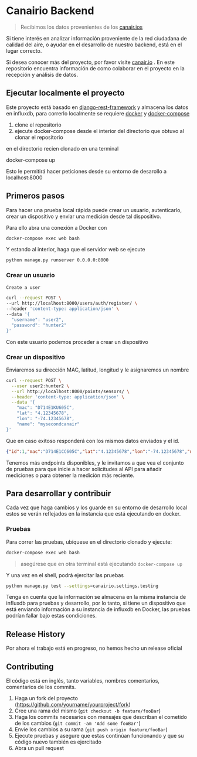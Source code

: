 # Canairio Backend

> Recibimos los datos provenientes de los [canair.ios](https://canair.io)

Si tiene interés en analizar información proveniente de la red ciudadana de calidad del aire,
o ayudar en el desarrollo de nuestro backend, está en el lugar correcto.

Si desea conocer más del proyecto, por favor visite [canair.io](https://canair.io) .  En este repositorio
encuentra información de como colaborar en el proyecto en la recepción y análisis de datos.

## Ejecutar localmente el proyecto

Este proyecto está basado en [django-rest-framework](https://www.django-rest-framework.org/) y almacena los datos en influxdb, para correrlo localmente
se requiere [docker](https://www.docker.com/) y [docker-compose](https://docs.docker.com/compose/install/)

1. clone el repositorio
2. ejecute docker-compose desde el interior del directorio que obtuvo al clonar el repositorio

en el directorio recien clonado en una terminal

docker-compose up

Esto le permitirá hacer peticiones desde su entorno de desarollo a localhost:8000

## Primeros pasos

Para hacer una prueba local rápida puede crear un usuario, autenticarlo,
crear un dispositivo y enviar una medición desde tal dispositivo.

Para ello abra una conexión a Docker con

```bash
docker-compose exec web bash
```

Y estando al interior, haga que el servidor web se ejecute

```bash
python manage.py runserver 0.0.0.0:8000
```

### Crear un usuario

```bash
Create a user

curl --request POST \
--url http://localhost:8000/users/auth/register/ \
--header 'content-type: application/json' \
--data '{
  "username": "user2",
  "password": "hunter2"
}'
```

Con este usuario podemos proceder a crear un dispositivo

### Crear un dispositivo

Enviaremos su dirección MAC, latitud, longitud y le asignaremos un nombre

```bash
curl --request POST \
  --user user2:hunter2 \
  --url http://localhost:8000/points/sensors/ \
  --header 'content-type: application/json' \
  --data '{
    "mac": "D714E1KU605C",
    "lat": "4.12345678",
    "lon": "-74.12345678",
    "name": "mysecondcanair"
}'
```

Que en caso exitoso responderá con los mismos datos enviados y el id.

```json
{"id":1,"mac":"D714E1CC605C","lat":"4.12345678","lon":"-74.12345678","name":"myhomecanair"}
```

Tenemos más endpoints disponibles, y le invitamos a que vea el conjunto
de pruebas para que inicie a hacer solicitudes al API para añadir mediciones
o para obtener la medición más reciente.

## Para desarrollar y contribuir

Cada vez que haga cambios y los guarde en su entorno de desarrollo local estos
se verán reflejados en la instancia que está ejecutando en docker.

### Pruebas

Para correr las pruebas, ubíquese en el directorio clonado y ejecute:

```bash
docker-compose exec web bash
```

>asegúrese que en otra terminal está ejecutando `docker-compose up`

Y una vez en el shell, podrá ejercitar las pruebas

```bash
python manage.py test --settings=canairio.settings.testing
```

Tenga en cuenta que la información se almacena en la misma instancia de
influxdb para pruebas y desarrollo, por lo tanto, si tiene un dispositivo
que está enviando información a su instancia de influxdb en Docker, las
pruebas podrían fallar bajo estas condiciones.

## Release History

Por ahora el trabajo está en progreso, no hemos hecho un release oficial

## Contributing

El código está en inglés, tanto variables, nombres comentarios, comentarios de
los commits.

1. Haga un fork del proyecto (<https://github.com/yourname/yourproject/fork>)
1. Cree una rama del mismo (`git checkout -b feature/fooBar`)
1. Haga los commits necesarios con mensajes que describan el cometido de los cambios (`git commit -am 'Add some fooBar'`)
1. Envíe los cambios a su rama (`git push origin feature/fooBar`)
1. Ejecute pruebas y asegure que estas continúan funcionando y que su código nuevo
también es ejercitado
1. Abra un pull request
